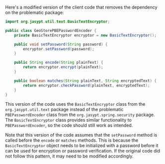 Here's a modified version of the client code that removes the dependency on the problematic package:

```java
import org.jasypt.util.text.BasicTextEncryptor;

public class GeoStorePBEPasswordEncoder {
    private BasicTextEncryptor encryptor = new BasicTextEncryptor();

    public void setPassword(String password) {
        encryptor.setPassword(password);
    }

    public String encode(String plainText) {
        return encryptor.encrypt(plainText);
    }

    public boolean matches(String plainText, String encryptedText) {
        return encryptor.checkPassword(plainText, encryptedText);
    }
}
```

This version of the code uses the `BasicTextEncryptor` class from the `org.jasypt.util.text` package instead of the problematic `PBEPasswordEncoder` class from the `org.jasypt.spring.security` package. The `BasicTextEncryptor` class provides similar functionality to `PBEPasswordEncoder`, so the code should still work as intended.

Note that this version of the code assumes that the `setPassword` method is called before the `encode` or `matches` methods. This is because the `BasicTextEncryptor` object needs to be initialized with a password before it can be used for encryption or password verification. If the original code did not follow this pattern, it may need to be modified accordingly.